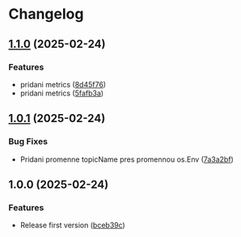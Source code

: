 # Changelog

## [1.1.0](https://github.com/Cloud-for-You/alertmanager-webhook-server/compare/v1.0.1...v1.1.0) (2025-02-24)


### Features

* pridani metrics ([8d45f76](https://github.com/Cloud-for-You/alertmanager-webhook-server/commit/8d45f76168865f53bba61194e0fc21a4c1c11734))
* pridani metrics ([5fafb3a](https://github.com/Cloud-for-You/alertmanager-webhook-server/commit/5fafb3a470ab1142b278e0fb998e8fad1b1e3e52))

## [1.0.1](https://github.com/Cloud-for-You/alertmanager-webhook-server/compare/v1.0.0...v1.0.1) (2025-02-24)


### Bug Fixes

* Pridani promenne topicName pres promennou os.Env ([7a3a2bf](https://github.com/Cloud-for-You/alertmanager-webhook-server/commit/7a3a2bf1a5c6d03e9706fc3c7cccf6f46067205c))

## 1.0.0 (2025-02-24)


### Features

* Release first version ([bceb39c](https://github.com/Cloud-for-You/alertmanager-webhook-server/commit/bceb39c0c8ac2386303e532489f600a47e27e53a))
